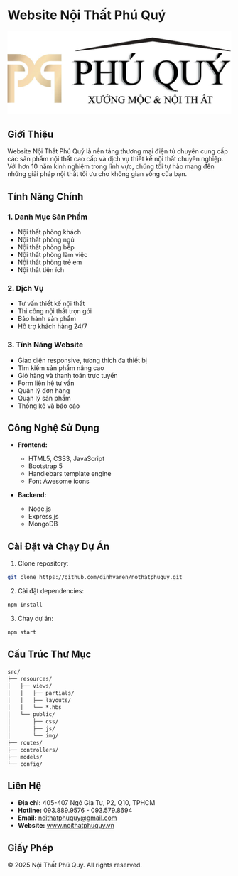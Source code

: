 # Website Nội Thất Phú Quý

![Logo Nội Thất Phú Quý](./src/public/img/logo2.jpg)

## Giới Thiệu

Website Nội Thất Phú Quý là nền tảng thương mại điện tử chuyên cung cấp các sản phẩm nội thất cao cấp và dịch vụ thiết kế nội thất chuyên nghiệp. Với hơn 10 năm kinh nghiệm trong lĩnh vực, chúng tôi tự hào mang đến những giải pháp nội thất tối ưu cho không gian sống của bạn.

## Tính Năng Chính

### 1. Danh Mục Sản Phẩm
- Nội thất phòng khách
- Nội thất phòng ngủ
- Nội thất phòng bếp
- Nội thất phòng làm việc
- Nội thất phòng trẻ em
- Nội thất tiện ích

### 2. Dịch Vụ
- Tư vấn thiết kế nội thất
- Thi công nội thất trọn gói
- Bảo hành sản phẩm
- Hỗ trợ khách hàng 24/7

### 3. Tính Năng Website
- Giao diện responsive, tương thích đa thiết bị
- Tìm kiếm sản phẩm nâng cao
- Giỏ hàng và thanh toán trực tuyến
- Form liên hệ tư vấn
- Quản lý đơn hàng
- Quản lý sản phẩm
- Thống kê và báo cáo

## Công Nghệ Sử Dụng

- **Frontend:**
  - HTML5, CSS3, JavaScript
  - Bootstrap 5
  - Handlebars template engine
  - Font Awesome icons

- **Backend:**
  - Node.js
  - Express.js
  - MongoDB

## Cài Đặt và Chạy Dự Án

1. Clone repository:
```bash
git clone https://github.com/dinhvaren/nothatphuquy.git
```

2. Cài đặt dependencies:
```bash
npm install
```

3. Chạy dự án:
```bash
npm start
```

## Cấu Trúc Thư Mục

```
src/
├── resources/
│   ├── views/
│   │   ├── partials/
│   │   ├── layouts/
│   │   └── *.hbs
│   └── public/
│       ├── css/
│       ├── js/
│       └── img/
├── routes/
├── controllers/
├── models/
└── config/
```

## Liên Hệ

- **Địa chỉ:** 405-407 Ngô Gia Tự, P2, Q10, TPHCM
- **Hotline:** 093.889.9576 - 093.579.8694
- **Email:** noithatphuquy@gmail.com
- **Website:** www.noithatphuquy.vn

## Giấy Phép

© 2025 Nội Thất Phú Quý. All rights reserved. 